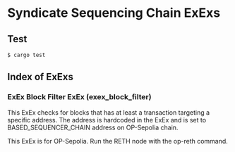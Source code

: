 # Syndicate Sequencing Chain ExExs

## Test

```bash
$ cargo test
```

## Index of ExExs

### ExEx Block Filter ExEx (exex_block_filter)

This ExEx checks for blocks that has at least a transaction targeting a specific address. The address is hardcoded in the ExEx and is set to BASED_SEQUENCER_CHAIN address on OP-Sepolia chain.

This ExEx is for OP-Sepolia. Run the RETH node with the op-reth command.

